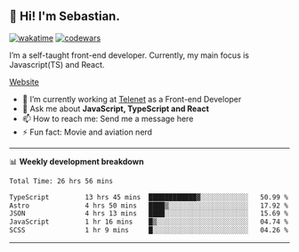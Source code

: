 ## 👋 Hi! I'm Sebastian.

[![wakatime](https://wakatime.com/badge/user/df0036c6-328a-4a39-be9b-e49417ed22a1.svg)](https://wakatime.com/@df0036c6-328a-4a39-be9b-e49417ed22a1)
[![codewars](https://www.codewars.com/users/sebavuye/badges/small)](https://www.codewars.com/users/sebavuye)

I’m a self-taught front-end developer. Currently, my main focus is Javascript(TS) and React.

[Website](https://sebastianvuye.be)

- 🔭 I’m currently working at [Telenet](https://telenet.be/) as a Front-end Developer
- 💬 Ask me about **JavaScript, TypeScript and React**
- 📫 How to reach me: Send me a message here
- ⚡ Fun fact: Movie and aviation nerd

-------

📊 **Weekly development breakdown**

<!--START_SECTION:waka-->

```txt
Total Time: 26 hrs 56 mins

TypeScript         13 hrs 45 mins  ████████████▓░░░░░░░░░░░░   50.99 %
Astro              4 hrs 50 mins   ████▒░░░░░░░░░░░░░░░░░░░░   17.92 %
JSON               4 hrs 13 mins   ████░░░░░░░░░░░░░░░░░░░░░   15.69 %
JavaScript         1 hr 16 mins    █▒░░░░░░░░░░░░░░░░░░░░░░░   04.74 %
SCSS               1 hr 9 mins     █░░░░░░░░░░░░░░░░░░░░░░░░   04.26 %
```

<!--END_SECTION:waka-->
-------
